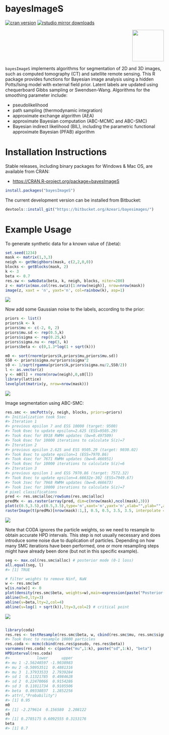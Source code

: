 bayesImageS
================

<!--- README.md is generated from README.Rmd. Please edit that file -->

[![cran
version](http://www.r-pkg.org/badges/version/bayesImageS)](https://cran.r-project.org/package=bayesImageS)
[![rstudio mirror
downloads](http://cranlogs.r-pkg.org/badges/grand-total/bayesImageS)](https://github.com/metacran/cranlogs.app)

<img src="inst/image/README-logo.png" width="100px" height="100px" style="display: block; margin: auto 0 auto auto;" />

`bayesImageS` implements algorithms for segmentation of 2D and 3D
images, such as computed tomography (CT) and satellite remote sensing.
This R package provides functions for Bayesian image analysis using a
hidden Potts/Ising model with external field prior. Latent labels are
updated using chequerboard Gibbs sampling or Swendsen-Wang. Algorithms
for the smoothing parameter include:

  - pseudolikelihood
  - path sampling (thermodynamic integration)
  - approximate exchange algorithm (AEA)
  - approximate Bayesian computation (ABC-MCMC and ABC-SMC)
  - Bayesian indirect likelihood (BIL), including the parametric
    functional approximate Bayesian (PFAB) algorithm

# Installation Instructions

Stable releases, including binary packages for Windows & Mac OS, are
available from CRAN:

  - <https://CRAN.R-project.org/package=bayesImageS>

<!-- end list -->

``` r
install.packages("bayesImageS")
```

The current development version can be installed from Bitbucket:

``` r
devtools::install_git("https://bitbucket.org/Azeari/bayesimages/")
```

# Example Usage

To generate synthetic data for a known value of \(\beta\):

``` r
set.seed(1234)
mask <- matrix(1,3,3)
neigh <- getNeighbors(mask, c(2,2,0,0))
blocks <- getBlocks(mask, 2)
k <- 3
beta <- 0.7
res.sw <- swNoData(beta, k, neigh, blocks, niter=200)
z <- matrix(max.col(res.sw$z)[1:nrow(neigh)], nrow=nrow(mask))
image(z, xaxt = 'n', yaxt='n', col=rainbow(k), asp=1)
```

![](inst/image/README-unnamed-chunk-5-1.png)<!-- -->

Now add some Gaussian noise to the labels, according to the prior:

``` r
priors <- list()
priors$k <- k
priors$mu <- c(-2, 0, 2)
priors$mu.sd <- rep(0.5,k)
priors$sigma <- rep(0.25,k)
priors$sigma.nu <- rep(3, k)
priors$beta <- c(0,1.3*log(1 + sqrt(k)))

m0 <- sort(rnorm(priors$k,priors$mu,priors$mu.sd))
SS0 <- priors$sigma.nu*priors$sigma^2
s0 <- 1/sqrt(rgamma(priors$k,priors$sigma.nu/2,SS0/2))
l <- as.vector(z)
y <- m0[l] + rnorm(nrow(neigh),0,s0[l])
library(lattice)
levelplot(matrix(y, nrow=nrow(mask)))
```

![](inst/image/README-unnamed-chunk-6-1.png)<!-- -->

Image segmentation using ABC-SMC:

``` r
res.smc <- smcPotts(y, neigh, blocks, priors=priors)
#> Initialization took 5sec
#> Iteration 1
#> previous epsilon 7 and ESS 10000 (target: 9500)
#> Took 0sec to update epsilon=2.625 (ESS=9505.29)
#> Took 4sec for 8918 RWMH updates (bw=0.497509)
#> Took 0sec for 10000 iterations to calculate S(z)=7
#> Iteration 2
#> previous epsilon 2.625 and ESS 9505.29 (target: 9030.02)
#> Took 8sec to update epsilon=1 (ESS=7970.86)
#> Took 4sec for 7671 RWMH updates (bw=0.466951)
#> Took 0sec for 10000 iterations to calculate S(z)=6
#> Iteration 3
#> previous epsilon 1 and ESS 7970.86 (target: 7572.32)
#> Took 8sec to update epsilon=4.66632e-302 (ESS=7949.67)
#> Took 3sec for 7968 RWMH updates (bw=0.466673)
#> Took 1sec for 10000 iterations to calculate S(z)=7
# pixel classifications
pred <- res.smc$alloc/rowSums(res.smc$alloc)
predMx <- as.raster(array(pred, dim=c(nrow(mask),ncol(mask),3)))
plot(c(0.5,3.5),c(0.5,3.5),type='n',xaxt='n',yaxt='n',xlab="",ylab="",asp=1)
rasterImage(t(predMx)[nrow(mask):1,], 0.5, 0.5, 3.5, 3.5, interpolate = FALSE)
```

![](inst/image/README-unnamed-chunk-7-1.png)<!-- -->

Note that CODA ignores the particle weights, so we need to resample to
obtain accurate HPD intervals. This step is not usually necessary and
does introduce some noise due to duplication of particles. Depending on
how many SMC iterations have been performed, one or more resampling
steps might have already been done (but not in this specific example).

``` r
seg <- max.col(res.smc$alloc) # posterior mode (0-1 loss)
all.equal(seg, l)
#> [1] TRUE

# filter weights to remove Ninf, NaN
w <- res.smc$wt
w[is.na(w)] <- 0
plot(density(res.smc$beta, weights=w),main=expression(paste("Posterior for ",beta)))
abline(h=0,lty=3)
abline(v=beta,lty=2,col=4)
abline(v=log(1 + sqrt(k)),lty=3,col=2) # critical point
```

![](inst/image/README-unnamed-chunk-8-1.png)<!-- -->

``` r

library(coda)
res.res <- testResample(res.smc$beta, w, cbind(res.smc$mu, res.smc$sigma))
#> Took 0sec to resample 10000 particles
res.coda <- mcmc(cbind(res.res$pseudo, res.res$beta))
varnames(res.coda) <- c(paste("mu",1:k), paste("sd",1:k), "beta")
HPDinterval(res.coda)
#>            lower      upper
#> mu 1 -2.56248597 -1.9038983
#> mu 2 -0.50953511  0.4881316
#> mu 3  1.37933533  2.7939284
#> sd 1  0.11321785  0.4984628
#> sd 2  0.22470066  0.9154286
#> sd 3  0.11011734  0.9105506
#> beta  0.09338037  1.2852256
#> attr(,"Probability")
#> [1] 0.95
m0
#> [1] -2.279614  0.156580  2.208122
s0
#> [1] 0.2785175 0.6092555 0.3153176
beta
#> [1] 0.7
```
